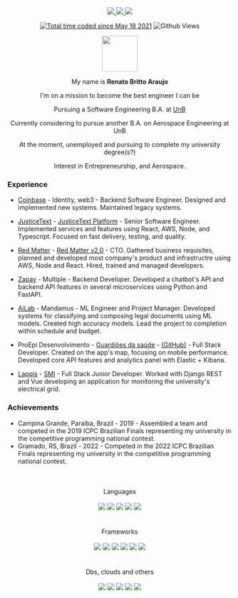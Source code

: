 <div align="center">

<!-- Linkedin -->
<a href="https://www.linkedin.com/in/renato-britto-araujo/">
  <img src="https://img.shields.io/badge/linkedin-%230077B5.svg?&style=for-the-badge&logo=linkedin&logoColor=white">
</a>
<!-- Reddit -->
<!-- <a href="https://www.reddit.com/user/RenatoBritto">
  <img src="https://img.shields.io/badge/reddit-%23FF4500.svg?&style=for-the-badge&logo=reddit&logoColor=white">
</a> -->
<!-- GitLab -->
<a href="https://gitlab.com/renatoba">
  <img src="https://img.shields.io/badge/gitlab-%23330f63.svg?&style=for-the-badge&logo=gitlab&logoColor=white">
</a>
<a href="mailto:renatobritto@protonmail.com">
  <img src="https://img.shields.io/badge/protonmail-8B89CC?&style=for-the-badge&logo=protonmail&logoColor=white">
</a><br/>

<a href="https://wakatime.com/@d1fcfe52-2cf5-4029-84a2-0e33e9f290a7"><img src="https://wakatime.com/badge/user/d1fcfe52-2cf5-4029-84a2-0e33e9f290a7.svg" alt="Total time coded since May 18 2021" /></a>
![Github Views](https://komarev.com/ghpvc/?username=renatobrittoaraujo&color=red)
<br/>
  
<!-- 
[![Anurag's GitHub stats](https://github-readme-stats.vercel.app/api?username=renatobrittoaraujo)](https://github.com/renatobrittoaraujo/github-readme-stats)
 -->
  
<img src="https://cultofthepartyparrot.com/flags/hd/brazilparrot.gif" height="80"><br/>

My name is **Renato Britto Araujo**

I'm on a mission to become the best engineer I can be
 
Pursuing a Software Engineering B.A. at <a href="https://en.wikipedia.org/wiki/University_of_Bras%C3%ADlia">UnB</a>

Currently considering to pursue another B.A. on Aerospace Engineering at UnB
  
At the moment, unemployed and pursuing to complete my university degree(s?)
 <!--
Here you can read my [resume](https://www.linkedin.com/in/renato-britto-araujo/detail/overlay-view/urn:li:fsd_profileTreasuryMedia:(ACoAACg6CRUBmqu8F8P9l0QsCBs9L72rpE_U_P8,1609959810589)/) or visit [my website](https://www.renatobritto.com)
 -->
Interest in Entrepreneurship,  and Aerospace.
</div>

### Experience

- [Coinbase](https://www.coinbase.com/) - Identity, web3 - Backend Software Engineer. Designed and implemented new systems. Maintained legacy systems.

- [JusticeText](justicetext.com) - [JusticeText Platform](https://platform.justicetext.com/) - Senior Software Engineer. Implemented services and features using React, AWS, Node, and Typescript. Focused on fast delivery, testing, and quality.

- [Red Matter](redmatterapp.com) - [Red Matter v2.0](http://beta.redmatterapp.com/) - CTO. Gathered business requisites, planned and developed most company's product and infrastructre using AWS, Node and React. Hired, trained and managed developers.

- [Zapay](https://usezapay.com.br/) - Multiple - Backend Developer. Developed a chatbot's API and backend API features in several microservices using Python and FastAPI.

- [AiLab](https://ailab.unb.br/) - Mandamus - ML Engineer and Project Manager. Developed systems for classifying and composing legal documents using ML models. Created high accuracy models. Lead the project to completion within schedule and budget.

- ProEpi Desenvolvimento - [Guardiões da saúde](https://play.google.com/store/apps/details?id=com.guardioesapp&hl=pt_BR) - [(GitHub)](https://github.com/proepidesenvolvimento/guardioes-api) - Full Stack Developer. Created on the app's map, focusing on mobile performance. Developed core API features and  analytics panel with Elastic + Kibana.

- [Lappis](https://lappis.rocks/) - [SMI](https://gitlab.com/lappis-unb/projects/SMI) - Full Stack Junior Developer. Worked with Django REST and Vue developing an application for monitoring the university's electrical grid.

### Achievements

- Campina Grande, Paraíba, Brazil - 2019 - Assembled a team and competed in the 2019 ICPC Brazilian Finals representing my university in the competitive programming national contest.
- Gramado, RS, Brazil - 2022 - Competed in the 2022 ICPC Brazilian Finals representing my university in the competitive programming national contest.

<br/>
<div align="center" style="margin-top:20px">
Languages<br/><br/>
<img src="https://img.shields.io/badge/go-%2300ADD8.svg?style=for-the-badge&logo=go&logoColor=white"/>
<img src="https://img.shields.io/badge/c%20-%2300599C.svg?&style=for-the-badge&logo=c&logoColor=white"/>
<img src="https://img.shields.io/badge/c++-%2300599C.svg?style=for-the-badge&logo=c%2B%2B&logoColor=white"/>
<img src="https://img.shields.io/badge/typescript-%23007ACC.svg?style=for-the-badge&logo=typescript&logoColor=white"/>
<img src="https://img.shields.io/badge/ruby-%23CC342D.svg?style=for-the-badge&logo=ruby&logoColor=white"/>
</div><br/>

<div align="center" style="margin-top:20px">
Frameworks<br/><br/>
<img src="https://img.shields.io/badge/node.js%20-%2343853D.svg?&style=for-the-badge&logo=node.js&logoColor=white"/>
<img src="https://img.shields.io/badge/react%20-%2320232a.svg?&style=for-the-badge&logo=react&logoColor=%2361DAFB"/>
<img src="https://img.shields.io/badge/react_native%20-%2320232a.svg?&style=for-the-badge&logo=react&logoColor=%2361DAFB"/>
<img src="https://img.shields.io/badge/nestjs-%23E0234E.svg?style=for-the-badge&logo=nestjs&logoColor=white"/>
<img src="https://img.shields.io/badge/rails-%23CC0000.svg?style=for-the-badge&logo=ruby-on-rails&logoColor=white"/>
<img src="https://img.shields.io/badge/vuejs-%2335495e.svg?style=for-the-badge&logo=vuedotjs&logoColor=%234FC08D"/>
</div><br/>
  
<div align="center" style="margin-top:20px">
Dbs, clouds and others<br/><br/>
<img src="https://img.shields.io/badge/AWS-%23FF9900.svg?style=for-the-badge&logo=amazon-aws&logoColor=white"/>
<img src="https://img.shields.io/badge/TensorFlow-%23FF6F00.svg?style=for-the-badge&logo=TensorFlow&logoColor=white"/>
<img src="https://img.shields.io/badge/postgres-%23316192.svg?&style=for-the-badge&logo=postgresql&logoColor=white"/>
<img src="https://img.shields.io/badge/redux-%23593d88.svg?style=for-the-badge&logo=redux&logoColor=white"/>
<img src="https://img.shields.io/badge/MongoDB-%234ea94b.svg?style=for-the-badge&logo=mongodb&logoColor=white"/>
</div>
